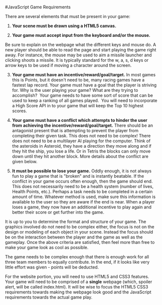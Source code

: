 #JavaScript Game Requirements
  
There are several elements that must be present in your game:

1. **Your scene must be drawn using a HTML5 canvas.**

2. **Your game must accept input from the keyboard and/or the mouse.**

Be sure to explain on the webpage what the different keys and mouse do. A new player should be able to read the page and start playing the game right away. For instance, the mouse may be used to aim a missile launcher and clicking shoots a missile. It is typically standard for the w, a, s, d keys or arrow keys to be used if moving a character around the screen.

3. **Your game must have an incentive/reward/goal/target.**
In most games this is Points, but it doesn't need to be, many racing games have a fastest lap record. Your game must have a goal that the player is striving for. Why is the user playing your game? What are they trying to accomplish? &nbsp;Your game needs to have some sort of score that can be used to keep a ranking of all games played. &nbsp;You will need to incorporate a High Score API in to your game that will keep the Top 10 highest scores.

4. **Your game must have a conflict which attempts to hinder the user from achieving the incentive/reward/goal/target.**
There should be an antagonist present that is attempting to prevent the player from completing their given task. This does not need to be complex! There does not need to be a multilayer AI playing for the computer. Think of the asteroids in Asteroid, they have a direction they move along and if they hit the ship, you lose a life. Or in Tetris the blocks can only move down until they hit another block. More details about the conflict are given below.

5. **It must be possible to lose your game.**
Oddly enough, it is not always fun to play a game that is "broken" and is instantly beatable. If the conflict in your game occurs often enough, then the game should end. This does not necessarily need to be a health system (number of lives, Health Points, etc.). Perhaps a task needs to be completed in a certain amount of time. Whatever method is used, make sure this information is available to the user so they are aware if the end is near. When a player loses a game, they now have an additional incentive to play again and better their score or get further into the game.

It is up to you to determine the format and structure of your game. The graphics involved do not need to be complex either, the focus is not on the design or modeling of each object in your scene. Instead the focus should be on the interaction between the player and the game as well as the gameplay. Once the above criteria are satisfied, then feel more than free to make your game look as cool as possible.

The game needs to be complex enough that there is enough work for all three team members to equally contribute. In the end, if it looks like very little effort was given - points will be deducted.

For the website portion, you will need to use HTML5 and CSS3 features. Your game will need to be comprised of a **single** webpage (which, spoiler alert, will be called index.html). It will be wise to focus the HTML5 CSS3 requirements towards making the webpage look good and the JavaScript requirements towards the actual game play.
